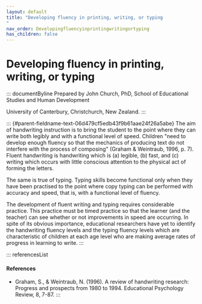 ```yaml
---
layout: default
title: "Developing fluency in printing, writing, or typing 
"
nav_order: Developingfluencyinprintingwritingortyping
has_children: false
---
```

# Developing fluency in printing, writing, or typing 


::: documentByline
Prepared by John Church, PhD, School of Educational Studies and Human
Development

University of Canterbury, Christchurch, New Zealand.
:::

::: {#parent-fieldname-text-06d479cf5edb43f9b61aae24f26a5abe}
The aim of handwriting instruction is to bring the student to the point
where they can write both legibly and with a functional level of speed.
Children "need to develop enough fluency so that the mechanics of
producing text do not interfere with the process of composing" (Graham &
Weintraub, 1996, p. 7). Fluent handwriting is handwriting which is (a)
legible, (b) fast, and (c) writing which occurs with little conscious
attention to the physical act of forming the letters.

The same is true of typing. Typing skills become functional only when
they have been practised to the point where copy typing can be performed
with accuracy and speed, that is, with a functional level of fluency.

The development of fluent writing and typing requires considerable
practice. This practice must be timed practice so that the learner (and
the teacher) can see whether or not improvements in speed are occurring.
In spite of its obvious importance, educational researchers have yet to
identify the handwriting fluency levels and the typing fluency levels
which are characteristic of children at each age level who are making
average rates of progress in learning to write.
:::

::: referencesList
#### References

-   Graham, S., & Weintraub, N. (1996). A review of handwriting
    research: Progress and prospects from 1980 to 1994. Educational
    Psychology Review, 8, 7-87.
:::
